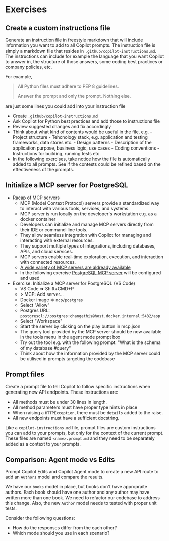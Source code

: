 # Exercises

## Create a custom instructions file

Generate an instruction file in freestyle markdown that will include information you want to add to all Copilot prompts.
The instruction file is simply a markdown file that resides in `.github/copilot-instructions.md`. The instructions can
include for example the language that you want Copilot to answer in, the structure of those answers, some coding best
practices or company policies, etc.

For example,

> All Python files must adhere to PEP 8 guidelines.
>
> Answer the prompt and only the prompt. Nothing else.

are just some lines you could add into your instruction file

- Create `.github/copilot-instructions.md`
- Ask Copilot for Python best practices and add those to instructions file
- Review suggested changes and fix accordingly
- Think about what kind of contents would be useful in the file, e.g.
      - Project structure
      - Tehcnology stack, e.g. application and testing frameworks, data stores etc.
      - Design patterns
      - Description of the application purpose, business logic, use cases
      - Coding conventions
      - Instructions for building, running tests etc.
- In the following exercises, take notice how the file is automatically added to all prompts. See if the contests could be refined based on the effectiveness of the prompts.

## Initialize a MCP server for PostgreSQL

- Racap of MCP servers
    - MCP (Model Context Protocol) servers provide a standardized way to interact with various tools, services, and systems.
    - MCP server is run locally on the developer's workstation e.g. as a docker container
    - Developers can initialize and manage MCP servers directly from their IDE or command-line tools.
    - They allow seamless integration with Copilot for managing and interacting with external resources.
    - They support multiple types of integrations, including databases, APIs, and cloud services.
    - MCP servers enable real-time exploration, execution, and interaction with connected resources.
    -  [A wide variety of MCP servers are aldready available](https://mcp.so/)
    -  In the following exercise [PostgreSQL MCP server](https://mcp.so/server/postgres/modelcontextprotocol) will be configured and used
- Exercise: Initialize a MCP server for PostgreSQL (VS Code)
    - VS Code => Shift+CMD+P
    - \> MCP: Add server...
    - Docker image => `mcp/postgres`
    - Select "Allow"
    - Postgres URL: `postgresql://postgres:changethis@host.docker.internal:5432/app`
    - Select "Workspace"
    - Start the server by clicking on the play button in mcp.json
    - The query tool provided by the MCP server should be now available in the tools menu in the agent mode prompt box
    - Try out the tool e.g. with the following prompt: "What is the schema of my database #query"
    - Think about how the information provided by the MCP server could be utilised in prompts targeting the codebase

## Prompt files

Create a prompt file to tell Copilot to follow specific instructions when generating new API endpoints. These instructions are:

- All methods must be under 30 lines in length.
- All method parameters must have proper type hints in place
- When raising a `HTTPException`, there must be `details` added to the raise.
- All new endpoints must have a sufficient docstring.

Like a `copilot-instructions.md` file, prompt files are custom instructions you can add to your prompts, but only for the
context of the current prompt. These files are named `<name>.prompt.md` and they need to be separately added as a context
to your prompts.

## Comparison: Agent mode vs Edits

Prompt Copilot Edits and Copilot Agent mode to create a new API route to add an `Authors` model and compare the results.

We have our `books` model in place, but books don't have appropraite authors. Each book should have one author and any author may
have written more than one book. We need to refactor our codebase to address this change. Also, the new `Author` model needs to
tested with proper unit tests.

Consider the following questions:

- How do the responses differ from the each other?
- Which mode should you use in each scenario?

